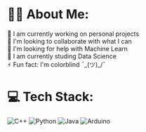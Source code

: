# 🙋‍♂️ About Me:
🔭 I am currently working on personal projects<br>👯 I'm looking to collaborate with what I can<br>🤝 I'm looking for help with Machine Learn<br>🌱 I am currently studing Data Science<br>⚡ Fun fact: I'm colorblind ¯\_(ツ)_/¯


# 💻 Tech Stack:
![C++](https://img.shields.io/badge/c++-%2300599C.svg?style=for-the-badge&logo=c%2B%2B&logoColor=white) ![Python](https://img.shields.io/badge/python-3670A0?style=for-the-badge&logo=python&logoColor=ffdd54) ![Java](https://img.shields.io/badge/java-%23ED8B00.svg?style=for-the-badge&logo=java&logoColor=white) ![Arduino](https://img.shields.io/badge/-Arduino-00979D?style=for-the-badge&logo=Arduino&logoColor=white)
